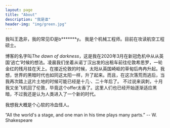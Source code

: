 ```yaml
---
layout: page
title: "About"
description: "我是谁" 
header-img: "img/green.jpg"
---
```


我叫王逸非，我的常见ID是b*******y。
我是个机械工程师。目前在攻读航空工程硕士。

博客的名字叫*The dawn of darkness*，这是我在2020年3月在新冠危机中从从英国‘逃亡’时候的想法。凌晨我们坐着从诺丁汉出发的出租车前往伦敦希思罗，一轮金红的残月挂在天上。在接近伦敦的时候，太阳从英国崎岖的草甸后冉冉升起。我想，世界的黑暗时代也如同这太阳一样，升了起来。而且，在这次落荒而逃后，当我再次踏上这片土地的时候可能已经是十几·、二十年后了。
不过说来讽刺，十月我又坐飞机回了伦敦，毕竟这个offer太香了。这里人们也已经开始逐渐适应黑暗，不过我还是认为人类进入了一个新的时代。

我想我大概是个心软的冷血怪人。

 “All the world's a stage, and one man in his time plays many parts.” -- W. Shakespeare 